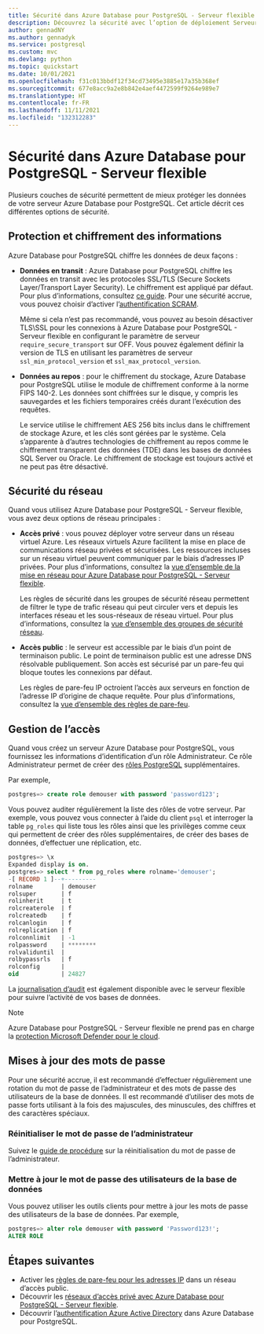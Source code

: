 ```yaml
---
title: Sécurité dans Azure Database pour PostgreSQL - Serveur flexible
description: Découvrez la sécurité avec l’option de déploiement Serveur flexible dans Azure Database pour PostgreSQL.
author: gennadNY
ms.author: gennadyk
ms.service: postgresql
ms.custom: mvc
ms.devlang: python
ms.topic: quickstart
ms.date: 10/01/2021
ms.openlocfilehash: f31c013bbdf12f34cd73495e3885e17a35b368ef
ms.sourcegitcommit: 677e8acc9a2e8b842e4aef4472599f9264e989e7
ms.translationtype: HT
ms.contentlocale: fr-FR
ms.lasthandoff: 11/11/2021
ms.locfileid: "132312283"
---
```

# <a name="security-in-azure-database-for-postgresql---flexible-server"></a>Sécurité dans Azure Database pour PostgreSQL - Serveur flexible

Plusieurs couches de sécurité permettent de mieux protéger les données de votre serveur Azure Database pour PostgreSQL. Cet article décrit ces différentes options de sécurité.

## <a name="information-protection-and-encryption"></a>Protection et chiffrement des informations

Azure Database pour PostgreSQL chiffre les données de deux façons :

- **Données en transit** : Azure Database pour PostgreSQL chiffre les données en transit avec les protocoles SSL/TLS (Secure Sockets Layer/Transport Layer Security). Le chiffrement est appliqué par défaut. Pour plus d’informations, consultez [ce guide](how-to-connect-tls-ssl.md). Pour une sécurité accrue, vous pouvez choisir d’activer l’[authentification SCRAM](how-to-connect-scram.md).

   Même si cela n’est pas recommandé, vous pouvez au besoin désactiver TLS\SSL pour les connexions à Azure Database pour PostgreSQL - Serveur flexible en configurant le paramètre de serveur `require_secure_transport` sur OFF. Vous pouvez également définir la version de TLS en utilisant les paramètres de serveur `ssl_min_protocol_version` et `ssl_max_protocol_version`.


- **Données au repos** : pour le chiffrement du stockage, Azure Database pour PostgreSQL utilise le module de chiffrement conforme à la norme FIPS 140-2. Les données sont chiffrées sur le disque, y compris les sauvegardes et les fichiers temporaires créés durant l’exécution des requêtes. 

  Le service utilise le chiffrement AES 256 bits inclus dans le chiffrement de stockage Azure, et les clés sont gérées par le système. Cela s’apparente à d’autres technologies de chiffrement au repos comme le chiffrement transparent des données (TDE) dans les bases de données SQL Server ou Oracle. Le chiffrement de stockage est toujours activé et ne peut pas être désactivé.


## <a name="network-security"></a>Sécurité du réseau

Quand vous utilisez Azure Database pour PostgreSQL - Serveur flexible, vous avez deux options de réseau principales :

- **Accès privé** : vous pouvez déployer votre serveur dans un réseau virtuel Azure. Les réseaux virtuels Azure facilitent la mise en place de communications réseau privées et sécurisées. Les ressources incluses sur un réseau virtuel peuvent communiquer par le biais d’adresses IP privées. Pour plus d’informations, consultez la [vue d’ensemble de la mise en réseau pour Azure Database pour PostgreSQL - Serveur flexible](concepts-networking.md).

  Les règles de sécurité dans les groupes de sécurité réseau permettent de filtrer le type de trafic réseau qui peut circuler vers et depuis les interfaces réseau et les sous-réseaux de réseau virtuel. Pour plus d’informations, consultez la [vue d’ensemble des groupes de sécurité réseau](../../virtual-network/network-security-groups-overview.md).

- **Accès public** : le serveur est accessible par le biais d’un point de terminaison public. Le point de terminaison public est une adresse DNS résolvable publiquement. Son accès est sécurisé par un pare-feu qui bloque toutes les connexions par défaut. 

  Les règles de pare-feu IP octroient l’accès aux serveurs en fonction de l’adresse IP d’origine de chaque requête. Pour plus d’informations, consultez la [vue d’ensemble des règles de pare-feu](concepts-firewall-rules.md).

## <a name="access-management"></a>Gestion de l’accès

Quand vous créez un serveur Azure Database pour PostgreSQL, vous fournissez les informations d’identification d’un rôle Administrateur. Ce rôle Administrateur permet de créer des [rôles PostgreSQL](https://www.postgresql.org/docs/current/user-manag.html) supplémentaires.

Par exemple,

```SQL
postgres=> create role demouser with password 'password123';
```

Vous pouvez auditer régulièrement la liste des rôles de votre serveur. Par exemple, vous pouvez vous connecter à l’aide du client `psql` et interroger la table `pg_roles` qui liste tous les rôles ainsi que les privilèges comme ceux qui permettent de créer des rôles supplémentaires, de créer des bases de données, d’effectuer une réplication, etc. 

```SQL
postgres=> \x
Expanded display is on.
postgres=> select * from pg_roles where rolname='demouser';
-[ RECORD 1 ]--+---------
rolname        | demouser
rolsuper       | f
rolinherit     | t
rolcreaterole  | f
rolcreatedb    | f
rolcanlogin    | f
rolreplication | f
rolconnlimit   | -1
rolpassword    | ********
rolvaliduntil  |
rolbypassrls   | f
rolconfig      |
oid            | 24827

```

La [journalisation d’audit](concepts-audit.md) est également disponible avec le serveur flexible pour suivre l’activité de vos bases de données. 

> [!NOTE]
> Azure Database pour PostgreSQL - Serveur flexible ne prend pas en charge la [protection Microsoft Defender pour le cloud](../../security-center/azure-defender.md). 

## <a name="updating-passwords"></a>Mises à jour des mots de passe

Pour une sécurité accrue, il est recommandé d’effectuer régulièrement une rotation du mot de passe de l’administrateur et des mots de passe des utilisateurs de la base de données. Il est recommandé d’utiliser des mots de passe forts utilisant à la fois des majuscules, des minuscules, des chiffres et des caractères spéciaux.

### <a name="reset-administrator-password"></a>Réinitialiser le mot de passe de l’administrateur

Suivez le [guide de procédure](./how-to-manage-server-portal.md#reset-admin-password) sur la réinitialisation du mot de passe de l’administrateur.

### <a name="update-database-user-password"></a>Mettre à jour le mot de passe des utilisateurs de la base de données

Vous pouvez utiliser les outils clients pour mettre à jour les mots de passe des utilisateurs de la base de données. Par exemple,
```SQL
postgres=> alter role demouser with password 'Password123!';
ALTER ROLE
```
## <a name="next-steps"></a>Étapes suivantes
- Activer les [règles de pare-feu pour les adresses IP](concepts-firewall-rules.md) dans un réseau d’accès public.
- Découvrir les [réseaux d’accès privé avec Azure Database pour PostgreSQL - Serveur flexible](concepts-networking.md).
- Découvrir l’[authentification Azure Active Directory](../concepts-aad-authentication.md) dans Azure Database pour PostgreSQL.
